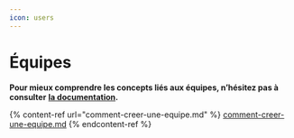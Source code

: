 ```yaml
---
icon: users
---
```


# Équipes

**Pour mieux comprendre les concepts liés aux équipes, n’hésitez pas à consulter** [**la documentation**](https://support.braver.net/pour-les-administrateurs/equipes)**.**

{% content-ref url="comment-creer-une-equipe.md" %}
[comment-creer-une-equipe.md](comment-creer-une-equipe.md)
{% endcontent-ref %}
